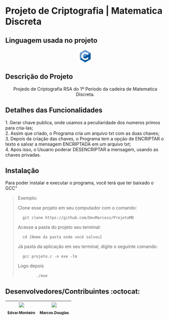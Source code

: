 <h1> Projeto de Criptografia | Matematica Discreta </h1>

<h2>Linguagem usada no projeto</h2>
<p align="center"> <a href="https://www.cprogramming.com/" target="_blank" rel="noreferrer"> <img src="https://raw.githubusercontent.com/devicons/devicon/master/icons/c/c-original.svg" alt="c" width="40" height="40"/> </a> </p>

<h2> Descrição do Projeto </h2>
<p align="center">
Projedo de Criptografia RSA do 1º Periodo da cadeira de Matematica Discreta.
</p>
<h2>Detalhes das Funcionalidades</h2>
<p align="left">
1. Gerar chave publica, onde usamos a peculiaridade dos numeros primos para cria-las;<br>
2. Assim que criado, o Programa cria um arquivo txt com as duas chaves;<br>
3. Depois da criação das chaves, o Programa tem a opção de ENCRIPTAR o texto e salvar a mensagem ENCRIPTADA em um arquivo txt;<br>
4. Apos isso, o Usuario poderar DESENCRIPTAR a mensagem, usando as chaves privadas. <br>
</p>

<h2> Instalação </h2>

<p> Para poder instalar e executar o programa, você terá que ter baixado o GCC"

> Exemplo:
>
> Clone esse projeto em seu computador com o comando:
> ```
> 	git clone https://github.com/DevMarcosz/ProjetoMD
> ```
> Acesse a pasta do projeto seu terminal:
> ```
> 	cd [Nome da pasta onde você salvou]
> ```
> Já pasta da aplicação em seu terminal, digite o seguinte comando:
> ```
> 	gcc projeto.c -o exe -lm
> ```
> 	Logo depois
> ```
>         ./exe
  </p>


## Desenvolvedores/Contribuintes :octocat:


| [<img src="https://avatars.githubusercontent.com/u/99209886?v=4" width=115><br><sub>Edvar Monteiro</sub>](https://github.com/edvar82) |  [<img src="https://avatars.githubusercontent.com/u/14898947?s=96&v=4" width=115><br><sub>Marcos Douglas</sub>](https://github.com/DevMarcosz) |  
| :---: | :---: | 
